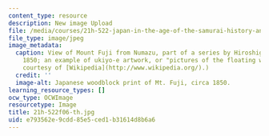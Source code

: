 ```yaml
---
content_type: resource
description: New image Upload
file: /media/courses/21h-522-japan-in-the-age-of-the-samurai-history-and-film-fall-2006/e793562e9cdd85e5ced1b31614d8b6a6_21h-522f06-th.jpg
file_type: image/jpeg
image_metadata:
  caption: View of Mount Fuji from Numazu, part of a series by Hiroshige, published
    1850; an example of ukiyo-e artwork, or "pictures of the floating world." (Image
    courtesy of [Wikipedia](http://www.wikipedia.org/).)
  credit: ''
  image-alt: Japanese woodblock print of Mt. Fuji, circa 1850.
learning_resource_types: []
ocw_type: OCWImage
resourcetype: Image
title: 21h-522f06-th.jpg
uid: e793562e-9cdd-85e5-ced1-b31614d8b6a6
---
```


